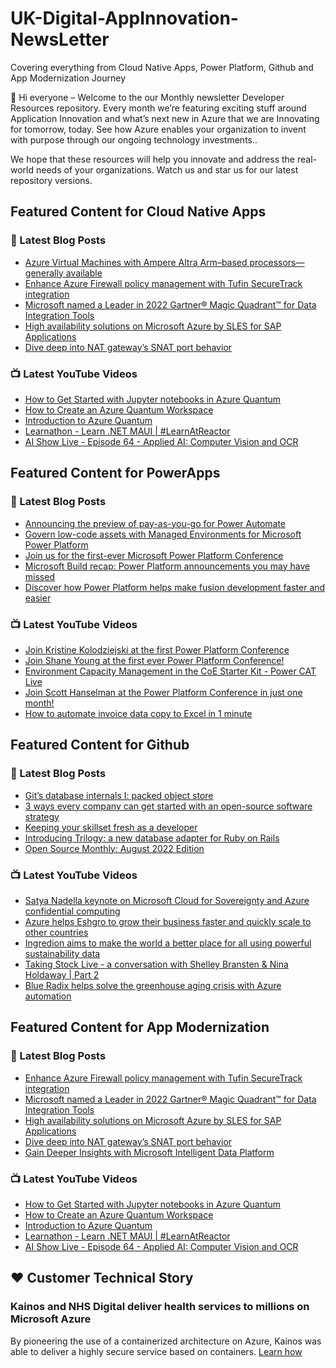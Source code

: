 # UK-Digital-AppInnovation-NewsLetter

Covering everything from Cloud Native Apps, Power Platform, Github and App Modernization Journey

👋 Hi everyone – Welcome to the our Monthly newsletter Developer Resources repository. Every month we’re featuring exciting stuff around Application Innovation and what’s next new in Azure that we are Innovating for tomorrow, today. See how Azure enables your organization to invent with purpose through our ongoing technology investments..


We hope that these resources will help you innovate and address the real-world needs of your organizations. Watch us and star us for our latest repository versions.

## Featured Content for Cloud Native Apps


### 📝 Latest Blog Posts

    
<!-- BLOGCNA:START -->
- [Azure Virtual Machines with Ampere Altra Arm–based processors—generally available](https://azure.microsoft.com/blog/azure-virtual-machines-with-ampere-altra-arm-based-processors-generally-available/)
- [Enhance Azure Firewall policy management with Tufin SecureTrack integration](https://azure.microsoft.com/blog/enhance-azure-firewall-policy-management-with-tufin-securetrack-integration/)
- [Microsoft named a Leader in 2022 Gartner® Magic Quadrant™ for Data Integration Tools](https://azure.microsoft.com/blog/microsoft-named-a-leader-in-2022-gartner-magic-quadrant-for-data-integration-tools/)
- [High availability solutions on Microsoft Azure by SLES for SAP Applications](https://azure.microsoft.com/blog/high-availability-solutions-on-microsoft-azure-by-sles-for-sap-applications/)
- [Dive deep into NAT gateway’s SNAT port behavior](https://azure.microsoft.com/blog/dive-deep-into-nat-gateway-s-snat-port-behavior/)
<!-- BLOGCNA:END -->

### 📺 Latest YouTube Videos

 
<!-- YOUTUBECNA:START -->
- [How to Get Started with Jupyter notebooks in Azure Quantum](https://www.youtube.com/watch?v=oBtLn7AY_ns)
- [How to Create an Azure Quantum Workspace](https://www.youtube.com/watch?v=NvKJRfq3cUs)
- [Introduction to Azure Quantum](https://www.youtube.com/watch?v=0VGYPj4v-r8)
- [Learnathon - Learn .NET MAUI | #LearnAtReactor](https://www.youtube.com/watch?v=F9VcnI_AXnU)
- [AI Show Live - Episode 64 - Applied AI: Computer Vision and OCR](https://www.youtube.com/watch?v=vecXPWlRaLw)
<!-- YOUTUBECNA:END -->

##  Featured Content for PowerApps
### 📝 Latest Blog Posts
<!-- BLOGPOWER:START -->
- [Announcing the preview of pay-as-you-go for Power Automate](https://cloudblogs.microsoft.com/powerplatform/2022/07/21/announcing-the-preview-of-pay-as-you-go-for-power-automate/)
- [Govern low-code assets with Managed Environments for Microsoft Power Platform](https://cloudblogs.microsoft.com/powerplatform/2022/07/12/govern-low-code-assets-with-managed-environments-for-microsoft-power-platform/)
- [Join us for the first-ever Microsoft Power Platform Conference](https://cloudblogs.microsoft.com/powerplatform/2022/07/12/join-us-for-the-first-ever-microsoft-power-platform-conference/)
- [Microsoft Build recap: Power Platform announcements you may have missed](https://cloudblogs.microsoft.com/powerplatform/2022/05/31/microsoft-build-recap-power-platform-announcements-you-may-have-missed/)
- [Discover how Power Platform helps make fusion development faster and easier](https://cloudblogs.microsoft.com/powerplatform/2022/05/25/discover-how-power-platform-helps-make-fusion-development-faster-and-easier/)
<!-- BLOGPOWER:END -->
 ### 📺 Latest YouTube Videos
    
<!-- YOUTUBEPOWER:START -->
- [Join Kristine Kolodziejski at the first Power Platform Conference](https://www.youtube.com/watch?v=iIyIZ9fC0Dc)
- [Join Shane Young at the first ever Power Platform Conference!](https://www.youtube.com/watch?v=-Leo9NIrf0Y)
- [Environment Capacity Management in the CoE Starter Kit - Power CAT Live](https://www.youtube.com/watch?v=urHYfMnWFM8)
- [Join Scott Hanselman at the Power Platform Conference in just one month!](https://www.youtube.com/watch?v=YecdjPXBV9c)
- [How to automate invoice data copy to Excel in 1 minute](https://www.youtube.com/watch?v=PD2eKTzkZ70)
<!-- YOUTUBEPOWER:END -->

##  Featured Content for Github
### 📝 Latest Blog Posts
<!-- BLOGGITHUB:START -->
- [Git&#8217;s database internals I: packed object store](https://github.blog/2022-08-29-gits-database-internals-i-packed-object-store/)
- [3 ways every company can get started with an open-source software strategy](https://github.blog/2022-08-26-3-ways-every-company-can-get-started-with-an-open-source-software-strategy/)
- [Keeping your skillset fresh as a developer](https://github.blog/2022-08-25-keeping-your-skillset-fresh-as-a-developer/)
- [Introducing Trilogy: a new database adapter for Ruby on Rails](https://github.blog/2022-08-25-introducing-trilogy-a-new-database-adapter-for-ruby-on-rails/)
- [Open Source Monthly: August 2022 Edition](https://github.blog/2022-08-25-open-source-monthly-august-2022-edition/)
<!-- BLOGGITHUB:END -->
### 📺 Latest YouTube Videos
<!-- YOUTUBEGITHUB:START -->
- [Satya Nadella keynote on Microsoft Cloud for Sovereignty and Azure confidential computing](https://www.youtube.com/watch?v=L35eKUN4ZZ8)
- [Azure helps Eshgro to grow their business faster and quickly scale to other countries](https://www.youtube.com/watch?v=z59bPOjthHU)
- [Ingredion aims to make the world a better place for all using powerful sustainability data](https://www.youtube.com/watch?v=II1lM5fmV-o)
- [Taking Stock Live - a conversation with Shelley Bransten &amp; Nina Holdaway | Part 2](https://www.youtube.com/watch?v=3aRvzn4ChlE)
- [Blue Radix helps solve the greenhouse aging crisis with Azure automation](https://www.youtube.com/watch?v=RbmGSPMHY_s)
<!-- YOUTUBEGITHUB:END -->
##  Featured Content for App Modernization
### 📝 Latest Blog Posts
<!-- BLOGAPPMOD:START -->
- [Enhance Azure Firewall policy management with Tufin SecureTrack integration](https://azure.microsoft.com/blog/enhance-azure-firewall-policy-management-with-tufin-securetrack-integration/)
- [Microsoft named a Leader in 2022 Gartner® Magic Quadrant™ for Data Integration Tools](https://azure.microsoft.com/blog/microsoft-named-a-leader-in-2022-gartner-magic-quadrant-for-data-integration-tools/)
- [High availability solutions on Microsoft Azure by SLES for SAP Applications](https://azure.microsoft.com/blog/high-availability-solutions-on-microsoft-azure-by-sles-for-sap-applications/)
- [Dive deep into NAT gateway’s SNAT port behavior](https://azure.microsoft.com/blog/dive-deep-into-nat-gateway-s-snat-port-behavior/)
- [Gain Deeper Insights with Microsoft Intelligent Data Platform](https://azure.microsoft.com/blog/gain-deeper-insights-with-microsoft-intelligent-data-platform/)
<!-- BLOGAPPMOD:END -->
### 📺 Latest YouTube Videos
<!-- YOUTUBEAPPMOD:START -->
- [How to Get Started with Jupyter notebooks in Azure Quantum](https://www.youtube.com/watch?v=oBtLn7AY_ns)
- [How to Create an Azure Quantum Workspace](https://www.youtube.com/watch?v=NvKJRfq3cUs)
- [Introduction to Azure Quantum](https://www.youtube.com/watch?v=0VGYPj4v-r8)
- [Learnathon - Learn .NET MAUI | #LearnAtReactor](https://www.youtube.com/watch?v=F9VcnI_AXnU)
- [AI Show Live - Episode 64 - Applied AI: Computer Vision and OCR](https://www.youtube.com/watch?v=vecXPWlRaLw)
<!-- YOUTUBEAPPMOD:END -->


## ♥️ Customer Technical Story 

### Kainos and NHS Digital deliver health services to millions on Microsoft Azure

By pioneering the use of a containerized architecture on Azure, Kainos was able to deliver a highly secure service based on containers. [Learn how](https://customers.microsoft.com/en-us/story/1368348549535774520-kainos-and-nhs-digital-deliver-health-services-to-millions-on-microsoft-azure)

